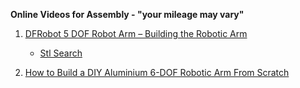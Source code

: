 **Online Videos for Assembly - "your mileage may vary"**

1. [DFRobot 5 DOF Robot Arm – Building the Robotic Arm](https://dronebotworkshop.com/dfrobot-5-dof-robot-arm/)
   - [Stl Search](https://stlbase.com/browse/5dof+robot/#google_vignette)

2. [How to Build a DIY Aluminium 6-DOF Robotic Arm From Scratch](https://automaticaddison.com/how-to-build-a-diy-aluminium-6-dof-robotic-arm-from-scratch/)
